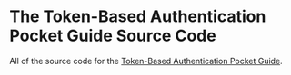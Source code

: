 # The Token-Based Authentication Pocket Guide Source Code
All of the source code for the [Token-Based Authentication Pocket Guide](https://vanillajsguides.com).